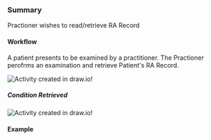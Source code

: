 ### Summary

<p>Practioner wishes to read/retrieve RA Record</p>    

#### Workflow
<p>
A patient presents to be examined by a practitioner. The Practioner perofrms an examination and retrieve Patient's RA Record.
</p>

<div>
    <img style="max-width: 70%" alt="Activity created in draw.io!" src="retrieve-condition1.drawio.png"/>
</div>

##### Condition Retrieved

<div>
    <img style="max-width: 70%" alt="Activity created in draw.io!" src="Retrieve-Condition.drawio.png"/>
</div>

#### Example  
